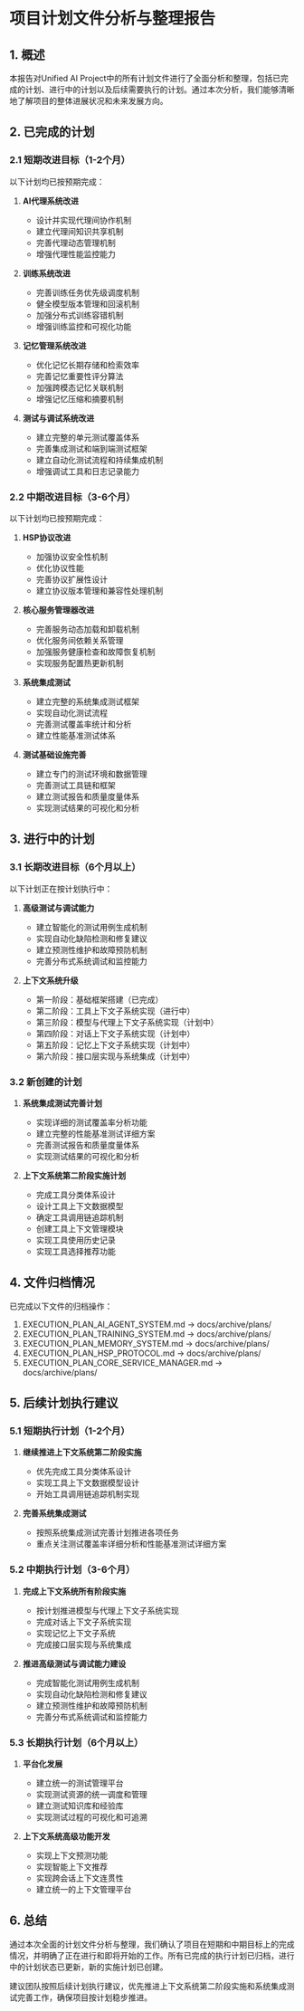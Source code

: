 # 项目计划文件分析与整理报告

## 1. 概述

本报告对Unified AI Project中的所有计划文件进行了全面分析和整理，包括已完成的计划、进行中的计划以及后续需要执行的计划。通过本次分析，我们能够清晰地了解项目的整体进展状况和未来发展方向。

## 2. 已完成的计划

### 2.1 短期改进目标（1-2个月）

以下计划均已按预期完成：

1. **AI代理系统改进**
   - 设计并实现代理间协作机制
   - 建立代理间知识共享机制
   - 完善代理动态管理机制
   - 增强代理性能监控能力

2. **训练系统改进**
   - 完善训练任务优先级调度机制
   - 健全模型版本管理和回滚机制
   - 加强分布式训练容错机制
   - 增强训练监控和可视化功能

3. **记忆管理系统改进**
   - 优化记忆长期存储和检索效率
   - 完善记忆重要性评分算法
   - 加强跨模态记忆关联机制
   - 增强记忆压缩和摘要机制

4. **测试与调试系统改进**
   - 建立完整的单元测试覆盖体系
   - 完善集成测试和端到端测试框架
   - 建立自动化测试流程和持续集成机制
   - 增强调试工具和日志记录能力

### 2.2 中期改进目标（3-6个月）

以下计划均已按预期完成：

1. **HSP协议改进**
   - 加强协议安全性机制
   - 优化协议性能
   - 完善协议扩展性设计
   - 建立协议版本管理和兼容性处理机制

2. **核心服务管理器改进**
   - 完善服务动态加载和卸载机制
   - 优化服务间依赖关系管理
   - 加强服务健康检查和故障恢复机制
   - 实现服务配置热更新机制

3. **系统集成测试**
   - 建立完整的系统集成测试框架
   - 实现自动化测试流程
   - 完善测试覆盖率统计和分析
   - 建立性能基准测试体系

4. **测试基础设施完善**
   - 建立专门的测试环境和数据管理
   - 完善测试工具链和框架
   - 建立测试报告和质量度量体系
   - 实现测试结果的可视化和分析

## 3. 进行中的计划

### 3.1 长期改进目标（6个月以上）

以下计划正在按计划执行中：

1. **高级测试与调试能力**
   - 建立智能化的测试用例生成机制
   - 实现自动化缺陷检测和修复建议
   - 建立预测性维护和故障预防机制
   - 完善分布式系统调试和监控能力

2. **上下文系统升级**
   - 第一阶段：基础框架搭建（已完成）
   - 第二阶段：工具上下文子系统实现（进行中）
   - 第三阶段：模型与代理上下文子系统实现（计划中）
   - 第四阶段：对话上下文子系统实现（计划中）
   - 第五阶段：记忆上下文子系统实现（计划中）
   - 第六阶段：接口层实现与系统集成（计划中）

### 3.2 新创建的计划

1. **系统集成测试完善计划**
   - 实现详细的测试覆盖率分析功能
   - 建立完整的性能基准测试详细方案
   - 完善测试报告和质量度量体系
   - 实现测试结果的可视化和分析

2. **上下文系统第二阶段实施计划**
   - 完成工具分类体系设计
   - 设计工具上下文数据模型
   - 确定工具调用链追踪机制
   - 创建工具上下文管理模块
   - 实现工具使用历史记录
   - 实现工具选择推荐功能

## 4. 文件归档情况

已完成以下文件的归档操作：

1. EXECUTION_PLAN_AI_AGENT_SYSTEM.md → docs/archive/plans/
2. EXECUTION_PLAN_TRAINING_SYSTEM.md → docs/archive/plans/
3. EXECUTION_PLAN_MEMORY_SYSTEM.md → docs/archive/plans/
4. EXECUTION_PLAN_HSP_PROTOCOL.md → docs/archive/plans/
5. EXECUTION_PLAN_CORE_SERVICE_MANAGER.md → docs/archive/plans/

## 5. 后续计划执行建议

### 5.1 短期执行计划（1-2个月）

1. **继续推进上下文系统第二阶段实施**
   - 优先完成工具分类体系设计
   - 实现工具上下文数据模型设计
   - 开始工具调用链追踪机制实现

2. **完善系统集成测试**
   - 按照系统集成测试完善计划推进各项任务
   - 重点关注测试覆盖率详细分析和性能基准测试详细方案

### 5.2 中期执行计划（3-6个月）

1. **完成上下文系统所有阶段实施**
   - 按计划推进模型与代理上下文子系统实现
   - 完成对话上下文子系统实现
   - 实现记忆上下文子系统
   - 完成接口层实现与系统集成

2. **推进高级测试与调试能力建设**
   - 完成智能化测试用例生成机制
   - 实现自动化缺陷检测和修复建议
   - 建立预测性维护和故障预防机制
   - 完善分布式系统调试和监控能力

### 5.3 长期执行计划（6个月以上）

1. **平台化发展**
   - 建立统一的测试管理平台
   - 实现测试资源的统一调度和管理
   - 建立测试知识库和经验库
   - 实现测试过程的可视化和可追溯

2. **上下文系统高级功能开发**
   - 实现上下文预测功能
   - 实现智能上下文推荐
   - 实现跨会话上下文连贯性
   - 建立统一的上下文管理平台

## 6. 总结

通过本次全面的计划文件分析与整理，我们确认了项目在短期和中期目标上的完成情况，并明确了正在进行和即将开始的工作。所有已完成的执行计划已归档，进行中的计划状态已更新，新的实施计划已创建。

建议团队按照后续计划执行建议，优先推进上下文系统第二阶段实施和系统集成测试完善工作，确保项目按计划稳步推进。